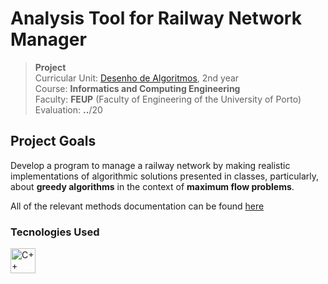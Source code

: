 # Analysis Tool for Railway Network Manager

>**Project**
><br />
>Curricular Unit: [Desenho de Algoritmos](https://sigarra.up.pt/feup/pt/ucurr_geral.ficha_uc_view?pv_ocorrencia_id=501678 "Design of Algorithms"), 2nd year 
><br />
>Course: **Informatics and Computing Engineering** 
><br />
> Faculty: **FEUP** (Faculty of Engineering of the University of Porto)
><br/>
> Evaluation: **..**/20

## Project Goals

Develop a program to manage a railway network by making realistic implementations of algorithmic solutions presented in classes, particularly, about **greedy algorithms** in the context of  **maximum flow problems**.

All of the relevant methods documentation can be found [here](./docs)

### Tecnologies Used

<div>
	<img height="40" src="https://user-images.githubusercontent.com/25181517/192106073-90fffafe-3562-4ff9-a37e-c77a2da0ff58.png" alt="C++" title="C++" />
</div>
